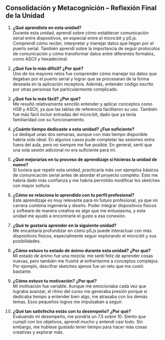 ## Consolidación y Metacognición – Reflexión Final de la Unidad

1. **¿Qué aprendiste en esta unidad?**  
Durante esta unidad, aprendí sobre cómo establecer comunicación serial entre dispositivos, en especial entre el micro:bit y p5.js. Comprendí cómo recibir, interpretar y manejar datos que llegan por el puerto serial. También aprendí sobre la importancia de seguir protocolos de comunicación y cómo transformar datos entre diferentes formatos, como ASCII y hexadecimal.

2. **¿Qué fue lo más difícil? ¿Por qué?**  
Uno de los mayores retos fue comprender cómo manejar los datos que llegaban por el puerto serial y lograr que se procesaran de la forma deseada en la aplicación receptora. Además, entender código escrito por otras personas fue particularmente complicado.

3. **¿Qué fue lo más fácil? ¿Por qué?**  
Me resultó relativamente sencillo entender y aplicar conceptos como HSB y ASCII, ya que las tablas de referencia facilitaron su uso. También fue más fácil incluir entradas del micro:bit, dado que ya tenía familiaridad con su funcionamiento.

4. **¿Cuánto tiempo dedicaste a esta unidad? ¿Fue suficiente?**  
Le dediqué unas dos semanas, aunque con más tiempo disponible habría sido ideal. En algunos casos pude completar las sesiones extra fuera del aula, pero no siempre me fue posible. En general, sentí que una sola sesión adicional no era suficiente para mí.

5. **¿Qué mejorarías en tu proceso de aprendizaje si hicieras la unidad de nuevo?**  
Si tuviera que repetir esta unidad, practicaría más con ejemplos básicos de comunicación serial antes de abordar el proyecto completo. Esto me habría dado más confianza y me habría permitido modificar los sketches con mayor soltura.

6. **¿Cómo se relaciona lo aprendido con tu perfil profesional?**  
Este aprendizaje es muy relevante para mi futuro profesional, ya que mi carrera combina ingeniería y diseño. Poder integrar dispositivos físicos y software de manera creativa es algo que me entusiasma, y esta unidad me ayudó a encontrarle el gusto a esa conexión.

7. **¿Qué te gustaría aprender en la siguiente unidad?**  
Me encantaría profundizar en cómo p5.js puede interactuar con más dispositivos físicos, especialmente seguir explorando el micro:bit y sus posibilidades.

8. **¿Cómo estuvo tu estado de ánimo durante esta unidad? ¿Por qué?**  
Mi estado de ánimo fue una mezcla: me sentí  feliz de aprender cosas nuevas, pero también me frustré al enfrentarme a conceptos complejos. Por ejemplo, descifrar sketches ajenos fue un reto que me costó bastante.

9. **¿Cómo estuvo tu motivación? ¿Por qué?**  
Mi motivación fue variable. Aunque me emocionaba cada vez que lograba avanzar, el ritmo del curso me generaba presión porque si dedicaba tiempo a entender bien algo, me atrasaba con los demás temas. Esos pequeños logros me impulsaban a seguir.

10. **¿Qué tan satisfecha estás con tu desempeño? ¿Por qué?**  
Evaluando mi desempeño, me pondría un 7.5 sobre 10. Siento que cumplí con los objetivos, aprendí mucho y entendí casi todo. Sin embargo, me hubiese gustado tener tiempo para hacer más cosas creativas y explorar más.
